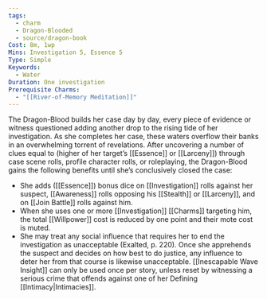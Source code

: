 ```yaml
---
tags:
  - charm
  - Dragon-Blooded
  - source/dragon-book
Cost: 8m, 1wp
Mins: Investigation 5, Essence 5
Type: Simple
Keywords:
  - Water
Duration: One investigation
Prerequisite Charms:
  - "[[River-of-Memory Meditation]]"
---
```

The Dragon-Blood builds her case day by day, every piece of evidence or witness questioned adding another drop to the rising tide of her investigation. As she completes her case, these waters overflow their banks in an overwhelming torrent of revelations. After uncovering a number of clues equal to (higher of her target’s [[Essence]] or [[Larceny]]) through case scene rolls, profile character rolls, or roleplaying, the Dragon-Blood gains the following benefits until she’s conclusively closed the case: 
-  She adds ([[Essence]]) bonus dice on [[Investigation]] rolls against her suspect, [[Awareness]] rolls opposing his [[Stealth]] or [[Larceny]], and on [[Join Battle]] rolls against him. 
-  When she uses one or more [[Investigation]] [[Charms]] targeting him, the total [[Willpower]] cost is reduced by one point and their mote cost is muted. 
-  She may treat any social influence that requires her to end the investigation as unacceptable (Exalted, p. 220). Once she apprehends the suspect and decides on how best to do justice, any influence to deter her from that course is likewise unacceptable. [[Inescapable Wave Insight]] can only be used once per story, unless reset by witnessing a serious crime that offends against one of her Defining [[Intimacy|Intimacies]]. 